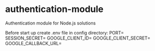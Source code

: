 # authentication-module
Authentication module for Node.js solutions

Before start up create .env file in config directory:
PORT=
SESSION_SECRET=
GOOGLE_CLIENT_ID=
GOOGLE_CLIENT_SECRET=
GOOGLE_CALLBACK_URL=
